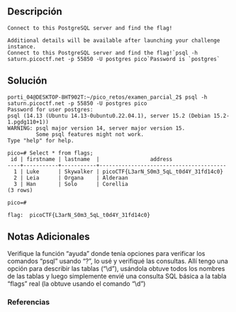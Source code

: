 ## Descripción 
```
Connect to this PostgreSQL server and find the flag!

Additional details will be available after launching your challenge instance.
Connect to this PostgreSQL server and find the flag!`psql -h saturn.picoctf.net -p 55850 -U postgres pico`Password is `postgres`
```
[](https://github.com/armandoportillo0101/Seguridad-de-Redes/blob/main/Plantilla.md#objetivo)
## Solución
```
porti_04@DESKTOP-8HT902T:~/pico_retos/examen_parcial_2$ psql -h saturn.picoctf.net -p 55850 -U postgres pico
Password for user postgres:
psql (14.13 (Ubuntu 14.13-0ubuntu0.22.04.1), server 15.2 (Debian 15.2-1.pgdg110+1))
WARNING: psql major version 14, server major version 15.
         Some psql features might not work.
Type "help" for help.

pico=# Select * from flags;
 id | firstname | lastname  |                address
----+-----------+-----------+----------------------------------------
  1 | Luke      | Skywalker | picoCTF{L3arN_S0m3_5qL_t0d4Y_31fd14c0}
  2 | Leia      | Organa    | Alderaan
  3 | Han       | Solo      | Corellia
(3 rows)

pico=#

flag:  picoCTF{L3arN_S0m3_5qL_t0d4Y_31fd14c0}
```
[](https://github.com/armandoportillo0101/Seguridad-de-Redes/blob/main/Plantilla.md#soluci%C3%B3n)

## Notas Adicionales
Verifique la función “ayuda” donde tenía opciones para verificar los comandos “psql” usando “\?”, lo usé y verifiqué las consultas.
Allí tengo una opción para describir las tablas (“\d”), usándola obtuve todos los nombres de las tablas y luego simplemente envié una consulta SQL básica a la tabla “flags” real (la obtuve usando el comando “\d”)
[](https://github.com/armandoportillo0101/Seguridad-de-Redes/blob/main/Plantilla.md#notas-adicionales)

### Referencias